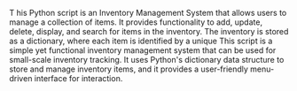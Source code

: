 T
his Python script is an Inventory Management System that allows users to manage a collection of items. 
It provides functionality to add, update, delete, display, and search for items in the inventory. 
The inventory is stored as a dictionary, where each item is identified by a unique 
This script is a simple yet functional inventory management system that can be used for small-scale inventory tracking. 
It uses Python's dictionary data structure to store and manage inventory items, and it provides a user-friendly menu-driven interface for interaction.
